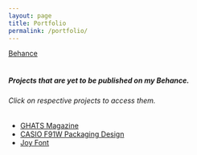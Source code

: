 ```yaml
---
layout: page
title: Portfolio
permalink: /portfolio/
---
```


[Behance](https://www.behance.net/shubh_hmmm)
<br>
<br>
##### Projects that are yet to be published on my Behance.
###### Click on respective projects to access them.
- [GHATS Magazine](https://drive.google.com/file/d/1eFBqVdPhSnyWf4iIHqSptvMMh6qHUYPk/view?usp=drive_link)
- [CASIO F91W Packaging Design](https://drive.google.com/file/d/111Kr52W6Y2uwBdLz12o4-vtiMKP83gZ1/view?usp=drive_link)
- [Joy Font](https://drive.google.com/file/d/1eFBqVdPhSnyWf4iIHqSptvMMh6qHUYPk/view?usp=drive_link)
